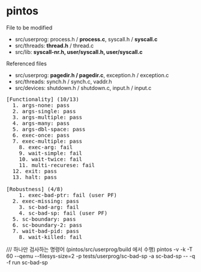 # pintos

File to be modified
- src/userprog: process.h / <B>process.c</B>,   syscall.h / <B>syscall.c</B>
- src/threads: <B>thread.h</B> / thread.c 
- src/lib: <B>syscall-nr.h,   user/syscall.h,   user/syscall.c</B>
  
Referenced files
- src/userprog: <B>pagedir.h / pagedir.c</B>,   exception.h / exception.c
- src/threads: synch.h / synch.c,   vaddr.h
- src/devices: shutdown.h / shutdown.c,   input.h / input.c

<pre>
[Functionality] (10/13)
  1. args-none: pass
  2. args-single: pass
  3. args-multiple: pass
  4. args-many: pass
  5. args-dbl-space: pass
  6. exec-once: pass
  7. exec-multiple: pass
    8. exec-arg: fail
    9. wait-simple: fail
    10. wait-twice: fail
    11. multi-recurese: fail
  12. exit: pass
  13. halt: pass

[Robustness] (4/8)
    1. exec-bad-ptr: fail (user PF)
  2. exec-missing: pass	
    3. sc-bad-arg: fail
    4. sc-bad-sp: fail (user PF)
  5. sc-boundary: pass
  6. sc-boundary-2: pass
  7. wait-bad-pid: pass
    8. wait-killed: fail
</pre>

/// 하나만 검사하는 명령어 (pintos/src/userprog/build 에서 수행)
pintos -v -k -T 60 --qemu --filesys-size=2 -p tests/userprog/sc-bad-sp -a sc-bad-sp -- -q -f run sc-bad-sp


